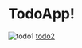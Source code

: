 # TodoApp!
![todo1](https://github.com/Sasaliha/TodoApp/assets/77535648/7b5610d2-6ae3-47b8-add8-c254becb626e)
[todo2](https://github.com/Sasaliha/TodoApp/assets/77535648/f57f5e4d-05a5-47a4-b541-beb477345734)
